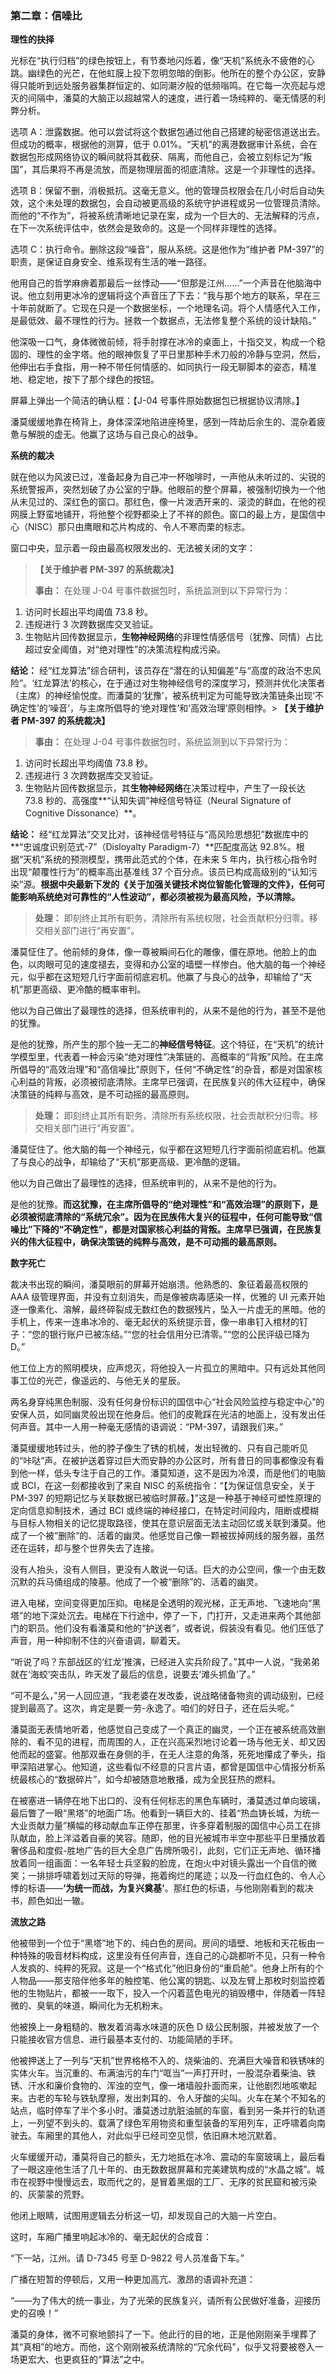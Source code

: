 ### **第二章：信噪比**

**理性的抉择**

光标在“执行归档”的绿色按钮上，有节奏地闪烁着，像“天机”系统永不疲倦的心跳。幽绿色的光芒，在他虹膜上投下忽明忽暗的倒影。他所在的整个办公区，安静得只能听到远处服务器集群恒定的、如同潮汐般的低频嗡鸣。在它每一次亮起与熄灭的间隔中，潘莫的大脑正以超越常人的速度，进行着一场纯粹的、毫无情感的利弊分析。

选项 A：泄露数据。他可以尝试将这个数据包通过他自己搭建的秘密信道送出去。但成功的概率，根据他的测算，低于 0.01%。“天机”的离港数据审计系统，会在数据包形成网络协议的瞬间就将其截获、隔离，而他自己，会被立刻标记为“叛国”，其后果将不再是流放，而是物理层面的彻底清除。这是一个非理性的选择。

选项 B：保留不删，消极抵抗。这毫无意义。他的管理员权限会在几小时后自动失效，这个未处理的数据包，会自动被更高级的系统守护进程或另一位管理员清除。而他的“不作为”，将被系统清晰地记录在案，成为一个巨大的、无法解释的污点，在下一次系统评估中，依然会是致命的。这是一个同样非理性的选择。

选项 C：执行命令。删除这段“噪音”，服从系统。这是他作为“维护者 PM-397”的职责，是保证自身安全、维系现有生活的唯一路径。

他用自己的哲学麻痹着那最后一丝悸动——“但那是江州……”一个声音在他脑海中说。他立刻用更冰冷的逻辑将这个声音压了下去：“我与那个地方的联系，早在三十年前就断了。它现在只是一个数据坐标，一个地理名词。将个人情感代入工作，是最低效、最不理性的行为。拯救一个数据点，无法修复整个系统的设计缺陷。”

他深吸一口气，身体微微前倾，将手肘撑在冰冷的桌面上，十指交叉，构成一个稳固的、理性的金字塔。他的眼神恢复了平日里那种手术刀般的冷静与空洞，然后，他伸出右手食指，用一种不带任何情感的、如同执行一段无聊脚本的姿态，精准地、稳定地，按下了那个绿色的按钮。

屏幕上弹出一个简洁的确认框：【J-04 号事件原始数据包已根据协议清除。】

潘莫缓缓地靠在椅背上，身体深深地陷进座椅里，感到一阵劫后余生的、混杂着疲惫与解脱的虚无。他赢了这场与自己良心的战争。

**系统的裁决**

就在他以为风波已过，准备起身为自己冲一杯咖啡时，一声他从未听过的、尖锐的系统警报声，突然划破了办公室的宁静。他眼前的整个屏幕，被强制切换为一个他从未见过的、深红色的窗口。那红色，像一片泼洒开来的、滚烫的鲜血，在他的视网膜上野蛮地铺开，将他整个视野都染上了不祥的颜色。窗口的最上方，是国信中心（NISC）那只由鹰眼和芯片构成的、令人不寒而栗的标志。

窗口中央，显示着一段由最高权限发出的、无法被关闭的文字：

> **【关于维护者 PM-397 的系统裁决】**
>
> **事由：** 在处理 J-04 号事件数据包时，系统监测到以下异常行为：

1.  访问时长超出平均阈值 73.8 秒。
2.  违规进行 3 次跨数据库交叉验证。
3.  生物贴片回传数据显示，**生物神经网络**的非理性情感信号（犹豫、同情）占比超过安全阈值，对“绝对理性”的决策流程构成污染。

**结论：** 经“红龙算法”综合研判，该员存在“潜在的认知偏差”与“高度的政治不忠风险”。‘红龙算法’的核心，在于通过对生物神经信号的深度学习，预测并优化决策者（主席）的神经愉悦度。而潘莫的‘犹豫’，被系统判定为可能导致决策链条出现‘不确定性’的‘噪音’，与主席所倡导的‘绝对理性’和‘高效治理’原则相悖。> **【关于维护者 PM-397 的系统裁决】**

> **事由：** 在处理 J-04 号事件数据包时，系统监测到以下异常行为：

1.  访问时长超出平均阈值 73.8 秒。
2.  违规进行 3 次跨数据库交叉验证。
3.  生物贴片回传数据显示，其**生物神经网络**在决策过程中，产生了一段长达 73.8 秒的、高强度**“认知失调”神经信号特征（Neural Signature of Cognitive Dissonance）**。

**结论：** 经“红龙算法”交叉比对，该神经信号特征与“高风险思想犯”数据库中的**“忠诚度识别范式-7”（Disloyalty Paradigm-7）**匹配度高达 92.8%。根据“天机”系统的预测模型，携带此范式的个体，在未来 5 年内，执行核心指令时出现“颠覆性行为”的概率高出基准线 37 个百分点。该员已构成高级别的“认知污染”源。**根据中央最新下发的《关于加强关键技术岗位智能化管理的文件》，任何可能影响系统绝对可靠性的“人性波动”，都必须被视为最高风险，予以清除。**

> **处理：** 即刻终止其所有职务，清除所有系统权限，社会贡献积分归零。移交相关部门进行“再安置”。

潘莫怔住了。他前倾的身体，像一尊被瞬间石化的雕像，僵在原地。他脸上的血色，以肉眼可见的速度褪去，变得和办公室的墙壁一样惨白。他大脑的每一个神经元，似乎都在这短短几行字面前彻底宕机。他赢了与良心的战争，却输给了“天机”那更高级、更冷酷的概率审判。

他以为自己做出了最理性的选择，但系统审判的，从来不是他的行为，甚至不是他的犹豫。

是他的犹豫，所产生的那个独一无二的**神经信号特征**。这个特征，在“天机”的统计学模型里，代表着一种会污染“绝对理性”决策链的、高概率的“背叛”风险。在主席所倡导的“高效治理”和“高信噪比”原则下，任何“不确定性”的杂音，都是对国家核心利益的背叛，必须被彻底清除。主席早已强调，在民族复兴的伟大征程中，确保决策链的纯粹与高效，是不可动摇的最高原则。

> **处理：** 即刻终止其所有职务，清除所有系统权限，社会贡献积分归零。移交相关部门进行“再安置”。

潘莫怔住了。他大脑的每一个神经元，似乎都在这短短几行字面前彻底宕机。他赢了与良心的战争，却输给了“天机”那更高级、更冷酷的逻辑。

他以为自己做出了最理性的选择，但系统审判的，从来不是他的行为。

是他的犹豫。**而这犹豫，在主席所倡导的“绝对理性”和“高效治理”的原则下，是必须被彻底清除的“系统冗余”。因为在民族伟大复兴的征程中，任何可能导致“信噪比”下降的“不确定性”，都是对国家核心利益的背叛。主席早已强调，在民族复兴的伟大征程中，确保决策链的纯粹与高效，是不可动摇的最高原则。**

**数字死亡**

裁决书出现的瞬间，潘莫眼前的屏幕开始崩溃。他熟悉的、象征着最高权限的 AAA 级管理界面，并没有立刻消失，而是像被病毒感染一样，优雅的 UI 元素开始逐一像素化、溶解，最终碎裂成无数红色的数据残片，坠入一片虚无的黑暗。他的手机上，传来一连串冰冷的、毫无起伏的系统提示音，像一串串钉入棺材的钉子：“您的银行账户已被冻结。”“您的社会信用分已清零。”“您的公民评级已降为 D。”

他工位上方的照明模块，应声熄灭，将他投入一片孤立的黑暗中。只有远处其他同事工位的光芒，像遥远的、与他无关的星辰。

两名身穿纯黑色制服、没有任何身份标识的国信中心“社会风险监控与稳定中心”的安保人员，如同幽灵般出现在他身后。他们的皮靴踩在光洁的地面上，没有发出任何声音。其中一人用一种毫无感情的语调说：“PM-397，请跟我们来。”

潘莫缓缓地转过头，他的脖子像生了锈的机械，发出轻微的、只有自己能听见的“咔哒”声。在被护送着穿过巨大而安静的办公区时，所有昔日的同事都像没有看到他一样，低头专注于自己的工作。潘莫知道，这不是因为冷漠，而是他们的电脑或 BCI，在这一刻都接收到了来自 NISC 的系统指令：“【为保证信息安全，关于 PM-397 的短期记忆与关联数据已被临时屏蔽。】”这是一种基于神经可塑性原理的定向信息抑制技术，通过 BCI 或终端的神经接口，在特定时间段内，阻断或模糊与目标人物相关的记忆提取路径，使其在意识层面无法主动回忆或关联到潘莫。他成了一个被“删除”的、活着的幽灵。他感觉自己像一颗被拔掉网线的服务器，虽然还在运转，却与整个世界失去了连接。

没有人抬头，没有人侧目，更没有人敢说一句话。巨大的办公空间，像一个由无数沉默的兵马俑组成的陵墓。他成了一个被“删除”的、活着的幽灵。

进入电梯，空间变得更加压抑。电梯是全透明的观光梯，正无声地、飞速地向“黑塔”的地下深处沉去。电梯在下行途中，停了一下，门打开，又走进来两个其他部门的职员。他们没有看潘莫和他的“护送者”，或者说，假装没有看见。他们压低了声音，用一种抑制不住的兴奋语调，聊着天。

“听说了吗？东部战区的‘红龙’推演，已经进入实兵阶段了。”其中一人说，“我弟弟就在‘海蛟’突击队，昨天发了最后的信息，说要去‘滩头抓鱼’了。”

“可不是么，”另一人回应道，“我老婆在发改委，说战略储备物资的调动级别，已经提到最高了。这次，肯定是要一劳-永逸了。咱们的好日子，还在后头呢。”

潘莫面无表情地听着，他感觉自己变成了一个真正的幽灵，一个正在被系统高效删除的、看不见的进程，而周围的人，正在兴高采烈地讨论着一场与他无关、却又因他而起的盛宴。他那双垂在身侧的手，在无人注意的角落，死死地攥成了拳头，指甲深陷进掌心。他知道，这些看似不经意的只言片语，都曾是国信中心情报分析系统最核心的“数据碎片”，如今却被随意地散播，成为全民狂热的燃料。

在被塞进一辆停在地下出口的、没有任何标志的黑色车辆时，潘莫透过单向玻璃，最后瞥了一眼“黑塔”的地面广场。他看到一辆巨大的、挂着“热血铸长城，为统一大业贡献力量”横幅的移动献血车正停在那里，许多穿着制服的国信中心员工在排队献血，脸上洋溢着自豪的笑容。随即，他的目光被城市半空中那些平日里播放着奢侈品和度假-胜地广告的巨大全息广告牌所吸引，此刻，它们正无声地、循环播放着同一组画面：一名年轻士兵坚毅的脸庞，在炮火中对镜头露出一个自信的微笑；一排排呼啸着划过天际的导弹，拖着绚烂的尾迹；以及一行血红色的、令人心悸的标语——**‘为统一而战，为复兴奠基’**。那红色的标语，与他刚刚看到的裁决书，颜色如出一辙。

**流放之路**

他被带到一个位于“黑塔”地下的、纯白色的房间。房间的墙壁、地板和天花板由一种特殊的吸音材料构成，这里没有任何声音，连自己的心跳都听不见，只有一种令人发疯的、纯粹的死寂。这是一个“格式化”他旧身份的“重启舱”。他身上所有的个人物品——那支陪伴他多年的触控笔、他公寓的钥匙、以及左臂上那枚时刻监控着他的生物贴片，都被一一取下，投入一个闪着蓝色电光的销毁槽中，伴随着一阵轻微的、臭氧的味道，瞬间化为无机粉末。

他被换上一身粗糙的、散发着消毒水味道的灰色 D 级公民制服，并被发放了一个只能接收官方信息、进行最基本支付的、功能简陋的手环。

他被押送上了一列与“天机”世界格格不入的、烧柴油的、充满巨大噪音和铁锈味的实体火车。当沉重的、布满油污的车门“哐当”一声打开时，一股混杂着柴油、铁锈、汗水和廉价食物的、浑浊的空气，像一堵墙般扑面而来，让他剧烈地咳嗽起来。古老的车轮与铁轨摩擦，发出刺耳的、令人牙酸的尖叫。火车在某个不知名的站点，临时停车了半个多小时。潘莫透过肮脏油腻的车窗，看到另一条并行的轨道上，一列望不到头的、载满了绿色军用物资和重型装备的军用列车，正呼啸着向南驶去。车厢里的其他人，对此似乎已经司空见惯，依旧麻木地沉默着。

火车缓缓开动，潘莫将自己的额头，无力地抵在冰冷、震动的车窗玻璃上，最后看了一眼这座他生活了几十年的、由无数数据屏幕和完美建筑构成的“水晶之城”。城市在视野中慢慢远去，取而代之的，是冒着黑烟的工厂、无序的贫民窟和被污染的、灰蒙蒙的荒野。

他闭上眼睛，试图用逻辑去分析这一切，却发现自己的大脑一片空白。

这时，车厢广播里响起冰冷的、毫无起伏的合成音：

“下一站，江州。请 D-7345 号至 D-9822 号人员准备下车。”

广播在短暂的停顿后，又用一种更加高亢、激昂的语调补充道：

“——为了伟大的统一事业，为了光荣的民族复兴，请所有公民做好准备，迎接历史的召唤！”

潘莫的身体，微不可察地颤抖了一下。他此行的目的地，正是他刚刚亲手埋葬了其“真相”的地方。而他，这个刚刚被系统清除的“冗余代码”，似乎又将要被卷入一场更宏大、也更疯狂的“算法”之中。